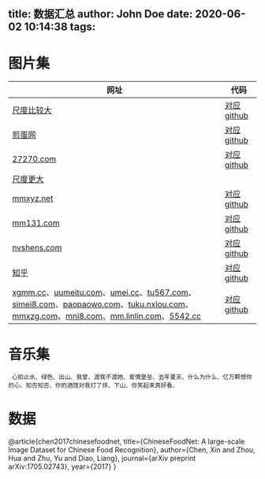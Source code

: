 title: 数据汇总
author: John Doe
date: 2020-06-02 10:14:38
tags:
---
# 图片集

|网址|代码|
|--|--|
|[尺度比较大](http://www.mzitu.com) | [对应github](https://github.com/DarkSand/mzituSpider)|
|[煎蛋网](http://jandan.net/ooxx) | [对应github](https://github.com/tzshlyt/jandanGirlSpider/)|
|[27270.com](http://www.27270.com) | [对应github](https://github.com/sunnywalden/scrapy_beauty)|
|[尺度更大](http://hnalady.com)|
|[mmxyz.net](http://www.mmxyz.net/) | [对应github](https://github.com/helpcode/mmxyz)|
|[mm131.com](http://www.mm131.com/) | [对应github](https://github.com/cunxi1992/grab_beautiful_girls_pictures)|
|[nvshens.com](https://www.nvshens.com/rank/sum/) | [对应github](https://github.com/Wing-Li/znns)|
|[知乎](https://www.zhihu.com/api/v4/questions/49364343/answers?limit=100&offset=10) | [对应github](https://github.com/qianlongo/node-small-crawler)|
|[xgmm.cc](http://www.xgmm.cc)、[uumeitu.com](http://www.uumeitu.com/)、[umei.cc](http://www.umei.cc/)、[tu567.com](http://www.tu567.com)、[simei8.com](http://www.simei8.com)、[paopaowo.com](http://www.paopaowo.com)、[tuku.nxlou.com](http://tuku.nxlou.com/)、[mmxzg.com](http://www.mmxzg.com)、[mni8.com](http://www.mni8.com)、[mm.linlin.com](http://mm.linlin.com)、[5542.cc](http://www.5542.cc) | [对应github](https://github.com/jjeffcaii/sexyimg-spider)|

# 音乐集
```
 心如止水、绿色、出山、我曾、渡我不渡她、爱情堡垒、去年夏天、什么为什么、亿万颗想你的心、知否知否、你的酒馆对我打了烊、下山、你笑起来真好看、
```

# 数据

@article{chen2017chinesefoodnet,
  title={ChineseFoodNet: A large-scale Image Dataset for Chinese Food Recognition},
  author={Chen, Xin and Zhou, Hua and Zhu, Yu and Diao, Liang},
  journal={arXiv preprint arXiv:1705.02743},
  year={2017}
}
